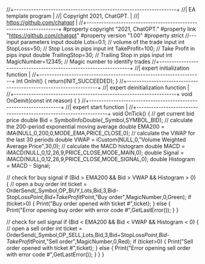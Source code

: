 //+------------------------------------------------------------------+
//| EA template program                                             |
//| Copyright 2021, ChatGPT.                                       |
//| https://github.com/chatgpt                                      |
//+------------------------------------------------------------------+
#property copyright "2021, ChatGPT."
#property link      "https://github.com/chatgpt"
#property version   "1.00"
#property strict
//--- input parameters
input double  Lots=0.1;          // volume of the trade
input int     StopLoss=50;       // Stop Loss in pips
input int     TakeProfit=100;    // Take Profit in pips
input double  TrailingStop=30;   // Trailing Stop in pips
input int     MagicNumber=12345; // Magic number to identify trades
//+------------------------------------------------------------------+
//| expert initialization function                                  |
//+------------------------------------------------------------------+
int OnInit()
  {
   return(INIT_SUCCEEDED);
  }
//+------------------------------------------------------------------+
//| expert deinitialization function                                |
//+------------------------------------------------------------------+
void OnDeinit(const int reason)
  {
  }
//+------------------------------------------------------------------+
//| expert start function                                            |
//+------------------------------------------------------------------+
void OnTick()
  {
   // get current bid price
   double Bid = SymbolInfoDouble(_Symbol,SYMBOL_BID);
   // calculate the 200-period exponential moving average
   double EMA200 = iMA(NULL,0,200,0,MODE_EMA,PRICE_CLOSE,0);
   // calculate the VWAP for the last 30 periods
   double VWAP = iCustom(NULL,0,"Volume Weighted Average Price",30,0);
   // calculate the MACD histogram
   double MACD = iMACD(NULL,0,12,26,9,PRICE_CLOSE,MODE_MAIN,0);
   double Signal = iMACD(NULL,0,12,26,9,PRICE_CLOSE,MODE_SIGNAL,0);
   double Histogram = MACD - Signal;
   
   // check for buy signal
   if (Bid > EMA200 && Bid > VWAP && Histogram > 0) {
      // open a buy order
      int ticket = OrderSend(_Symbol,OP_BUY,Lots,Bid,3,Bid-StopLoss*Point,Bid+TakeProfit*Point,"Buy order",MagicNumber,0,Green);
      if (ticket>0) {
         Print("Buy order opened with ticket #",ticket);
      } else {
         Print("Error opening buy order with error code #",GetLastError());
      }
   }
   
   // check for sell signal
   if (Bid < EMA200 && Bid < VWAP && Histogram < 0) {
      // open a sell order
      int ticket = OrderSend(_Symbol,OP_SELL,Lots,Bid,3,Bid+StopLoss*Point,Bid-TakeProfit*Point,"Sell order",MagicNumber,0,Red);
      if (ticket>0) {
         Print("Sell order opened with ticket #",ticket);
      } else {
         Print("Error opening sell order with error code #",GetLastError());
      }
   }
}

